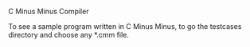 C Minus Minus Compiler

To see a sample program written in C Minus Minus, to go the testcases directory and choose any *.cmm file.